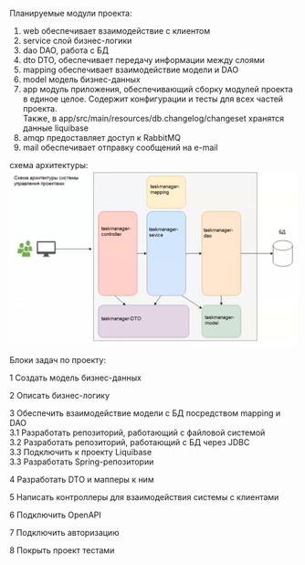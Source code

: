 Планируемые модули проекта:
1) web обеспечивает взаимодействие с клиентом
2) service слой бизнес-логики
3) dao DAO, работа с БД
4) dto DTO, обеспечивает передачу информации между слоями
5) mapping обеспечивает взаимодействие модели и DAO
6) model модель бизнес-данных
7) app модуль приложения, обеспечивающий сборку модулей проекта в единое целое. 
Содержит конфигурации и тесты для всех частей проекта.  
Также, в app/src/main/resources/db.changelog/changeset хранятся данные liquibase
8) amqp предоставляет доступ к RabbitMQ
9) mail обеспечивает отправку сообщений на e-mail

схема архитектуры:
![](prjct_schm.png)

Блоки задач по проекту:

1 Создать модель бизнес-данных

2 Описать бизнес-логику

3 Обеспечить взаимодействие модели с БД посредством mapping и DAO  
3.1 Разработать репозиторий, работающий с файловой системой  
3.2 Разработать репозиторий, работающий с БД через JDBC  
3.3 Подключить к проекту Liquibase  
3.3 Разработать Spring-репозитории

4 Разработать DTO и мапперы к ним

5 Написать контроллеры для взаимодействия системы с клиентами

6 Подключить OpenAPI

7 Подключить авторизацию

8 Покрыть проект тестами